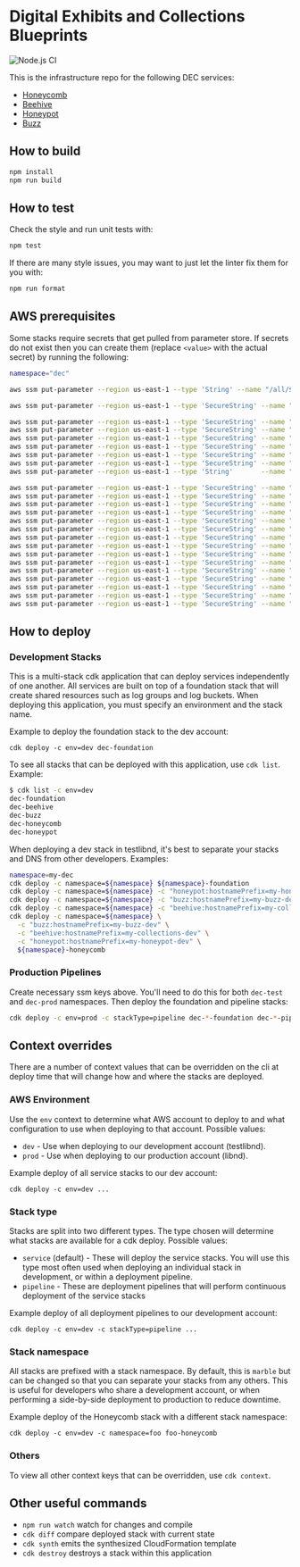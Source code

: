 # Digital Exhibits and Collections Blueprints

![Node.js CI](https://github.com/ndlib/dec-blueprints/workflows/Node.js%20CI/badge.svg)

This is the infrastructure repo for the following DEC services:

- [Honeycomb](https://github.com/ndlib/honeycomb)
- [Beehive](https://github.com/ndlib/beehive)
- [Honeypot](https://github.com/ndlib/honeypot)
- [Buzz](https://github.com/ndlib/buzz)

## How to build

```sh
npm install
npm run build
```

## How to test

Check the style and run unit tests with:

```sh
npm test
```

If there are many style issues, you may want to just let the linter fix them for you with:

```sh
npm run format
```

## AWS prerequisites

Some stacks require secrets that get pulled from parameter store. If secrets do not exist then you can create them (replace `<value>` with the actual secret) by running the following:

```sh
namespace="dec"

aws ssm put-parameter --region us-east-1 --type 'String' --name "/all/${namespace}-foundation/sg_database_connect" --description "Database SG to attach to services that need DB connections" --value '<value>'

aws ssm put-parameter --region us-east-1 --type 'SecureString' --name "/all/${namespace}-honeypot/secret_key_base" --description "Secret key base for verifying signed cookies" --value '<value>'

aws ssm put-parameter --region us-east-1 --type 'SecureString' --name "/all/${namespace}-buzz/rails-secret-key-base" --description "Buzz rails secret key base" --value '<value>'
aws ssm put-parameter --region us-east-1 --type 'SecureString' --name "/all/${namespace}-buzz/database/database" --description "Buzz database name" --value '<value>'
aws ssm put-parameter --region us-east-1 --type 'SecureString' --name "/all/${namespace}-buzz/database/host" --description "Buzz database hostname" --value '<value>'
aws ssm put-parameter --region us-east-1 --type 'SecureString' --name "/all/${namespace}-buzz/database/port" --description "Buzz database port" --value '<value>'
aws ssm put-parameter --region us-east-1 --type 'SecureString' --name "/all/${namespace}-buzz/database/username" --description "Buzz database username" --value '<value>'
aws ssm put-parameter --region us-east-1 --type 'SecureString' --name "/all/${namespace}-buzz/database/password" --description "Buzz database password" --value '<value>'
aws ssm put-parameter --region us-east-1 --type 'String'       --name "/all/${namespace}-buzz/rails-env" --description "Buzz rails environment" --value '<value>'

aws ssm put-parameter --region us-east-1 --type 'SecureString' --name "/all/${namespace}-honeycomb/rails-secret-key-base" --description "Honeycomb rails secret key base" --value '<value>'
aws ssm put-parameter --region us-east-1 --type 'SecureString' --name "/all/${namespace}-honeycomb/database/database" --description "Honeycomb database name" --value '<value>'
aws ssm put-parameter --region us-east-1 --type 'SecureString' --name "/all/${namespace}-honeycomb/database/host" --description "Honeycomb database hostname" --value '<value>'
aws ssm put-parameter --region us-east-1 --type 'SecureString' --name "/all/${namespace}-honeycomb/database/username" --description "Honeycomb database username" --value '<value>'
aws ssm put-parameter --region us-east-1 --type 'SecureString' --name "/all/${namespace}-honeycomb/database/password" --description "Honeycomb database password" --value '<value>'
aws ssm put-parameter --region us-east-1 --type 'SecureString' --name "/all/${namespace}-honeycomb/secrets/okta/client_id" --description "Honeycomb Okta client id" --value '<value>'
aws ssm put-parameter --region us-east-1 --type 'SecureString' --name "/all/${namespace}-honeycomb/secrets/okta/client_secret" --description "Honeycomb Okta client secret" --value '<value>'
aws ssm put-parameter --region us-east-1 --type 'SecureString' --name "/all/${namespace}-honeycomb/secrets/okta/logout_url" --description "Honeycomb Okta logout url" --value '<value>'
aws ssm put-parameter --region us-east-1 --type 'SecureString' --name "/all/${namespace}-honeycomb/secrets/okta/redirect_url" --description "Honeycomb Okta redirect url" --value '<value>'
aws ssm put-parameter --region us-east-1 --type 'SecureString' --name "/all/${namespace}-honeycomb/secrets/okta/base_auth_url" --description "Honeycomb Okta base auth url" --value '<value>'
aws ssm put-parameter --region us-east-1 --type 'SecureString' --name "/all/${namespace}-honeycomb/secrets/okta/auth_server_id" --description "Honeycomb Okta auth server id" --value '<value>'
aws ssm put-parameter --region us-east-1 --type 'SecureString' --name "/all/${namespace}-honeycomb/secrets/google/client_id" --description "Honeycomb Google client id" --value '<value>'
aws ssm put-parameter --region us-east-1 --type 'SecureString' --name "/all/${namespace}-honeycomb/secrets/google/client_secret" --description "Honeycomb Google client secret" --value '<value>'
aws ssm put-parameter --region us-east-1 --type 'SecureString' --name "/all/${namespace}-honeycomb/secrets/google/developer_key" --description "Honeycomb Google developer key" --value '<value>'
aws ssm put-parameter --region us-east-1 --type 'SecureString' --name "/all/${namespace}-honeycomb/secrets/google/app_id" --description "Honeycomb Google app id" --value '<value>'
```

## How to deploy

### Development Stacks

This is a multi-stack cdk application that can deploy services independently of one another. All services are built on top of a foundation stack that will create shared resources such as log groups and log buckets. When deploying this application, you must specify an environment and the stack name.

Example to deploy the foundation stack to the dev account:

`cdk deploy -c env=dev dec-foundation`

To see all stacks that can be deployed with this application, use `cdk list`. Example:

```sh
$ cdk list -c env=dev
dec-foundation
dec-beehive
dec-buzz
dec-honeycomb
dec-honeypot
```

When deploying a dev stack in testlibnd, it's best to separate your stacks and DNS from other developers. Examples:

```sh
namespace=my-dec
cdk deploy -c namespace=${namespace} ${namespace}-foundation
cdk deploy -c namespace=${namespace} -c "honeypot:hostnamePrefix=my-honeypot-dev" ${namespace}-honeypot
cdk deploy -c namespace=${namespace} -c "buzz:hostnamePrefix=my-buzz-dev" ${namespace}-buzz
cdk deploy -c namespace=${namespace} -c "beehive:hostnamePrefix=my-collections-dev" ${namespace}-beehive
cdk deploy -c namespace=${namespace} \
  -c "buzz:hostnamePrefix=my-buzz-dev" \
  -c "beehive:hostnamePrefix=my-collections-dev" \
  -c "honeypot:hostnamePrefix=my-honeypot-dev" \
  ${namespace}-honeycomb
```

### Production Pipelines

Create necessary ssm keys above. You'll need to do this for both `dec-test` and `dec-prod` namespaces. Then deploy the foundation and pipeline stacks:

```sh
cdk deploy -c env=prod -c stackType=pipeline dec-*-foundation dec-*-pipeline
```

## Context overrides

There are a number of context values that can be overridden on the cli at deploy time that will change how and where the stacks are deployed.

### AWS Environment

Use the `env` context to determine what AWS account to deploy to and what configuration to use when deploying to that account. Possible values:

- `dev` - Use when deploying to our development account (testlibnd).
- `prod` - Use when deploying to our production account (libnd).

Example deploy of all service stacks to our dev account:

`cdk deploy -c env=dev ...`

### Stack type

Stacks are split into two different types. The type chosen will determine what stacks are available for a cdk deploy. Possible values:

- `service` (default) - These will deploy the service stacks. You will use this type most often used when deploying an individual stack in development, or within a deployment pipeline.
- `pipeline` - These are deployment pipelines that will perform continuous deployment of the service stacks

Example deploy of all deployment pipelines to our development account:

`cdk deploy -c env=dev -c stackType=pipeline ...`

### Stack namespace

All stacks are prefixed with a stack namespace. By default, this is `marble` but can be changed so that you can separate your stacks from any others. This is useful for developers who share a development account, or when performing a side-by-side deployment to production to reduce downtime.

Example deploy of the Honeycomb stack with a different stack namespace:

`cdk deploy -c env=dev -c namespace=foo foo-honeycomb`

### Others

To view all other context keys that can be overridden, use `cdk context`.

## Other useful commands

- `npm run watch` watch for changes and compile
- `cdk diff` compare deployed stack with current state
- `cdk synth` emits the synthesized CloudFormation template
- `cdk destroy` destroys a stack within this application

